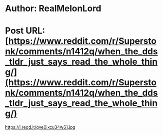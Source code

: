 # Author: RealMelonLord
# Post URL: [https://www.reddit.com/r/Superstonk/comments/n1412q/when_the_dds_tldr_just_says_read_the_whole_thing/](https://www.reddit.com/r/Superstonk/comments/n1412q/when_the_dds_tldr_just_says_read_the_whole_thing/)


https://i.redd.it/qve0ixcu34w61.jpg